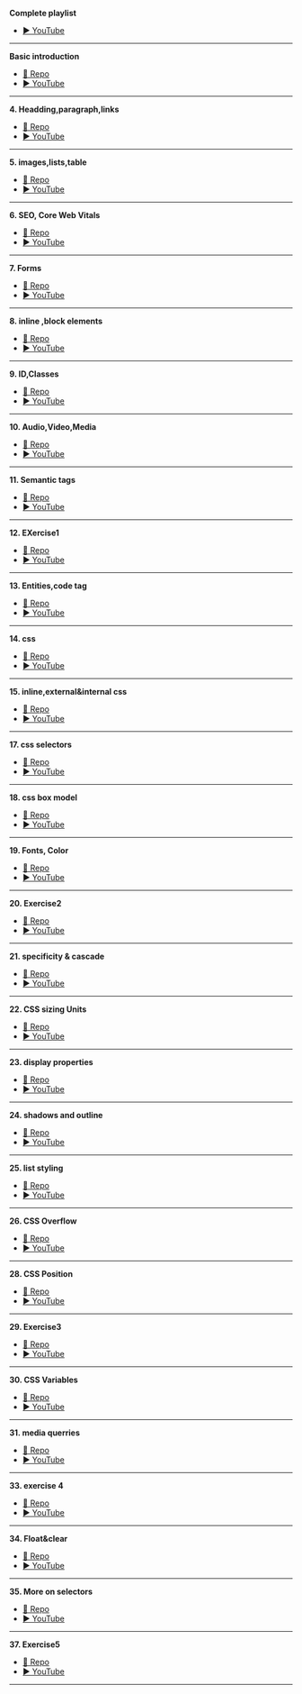 **Complete playlist**  
- [▶️ YouTube](https://www.youtube.com/playlist?list=PLu0W_9lII9agq5TrH9XLIKQvv0iaF2X3w)  
***

**Basic introduction**  
- [📂 Repo](https://github.com/Vinayak-Chinchakhandi/SWDC/tree/main/basic%20introduction)  
- [▶️ YouTube](https://www.youtube.com/watch?v=BGeDBfCIqas&list=PLu0W_9lII9agq5TrH9XLIKQvv0iaF2X3w&index=3&pp=iAQB)  
***

**4. Headding,paragraph,links**  
- [📂 Repo](https://github.com/Vinayak-Chinchakhandi/SWDC/tree/main/V4%20heading%2Cparagraph%20and%20links)  
- [▶️ YouTube](https://www.youtube.com/watch?v=nXba2-mgn1k&list=PLu0W_9lII9agq5TrH9XLIKQvv0iaF2X3w&index=4&pp=iAQB)  
***

**5. images,lists,table**  
- [📂 Repo](https://github.com/Vinayak-Chinchakhandi/SWDC/tree/main/V5%20images%2Clists%2Ctable)  
- [▶️ YouTube](https://www.youtube.com/watch?v=1BsVhumGlNc&list=PLu0W_9lII9agq5TrH9XLIKQvv0iaF2X3w&index=5&t=627s&pp=iAQB)  
***

**6. SEO, Core Web Vitals**  
- [📂 Repo](https://github.com/Vinayak-Chinchakhandi/SWDC/tree/main/v6%20SEO%2C%20Core%20Web%20Vitals)  
- [▶️ YouTube](https://www.youtube.com/watch?v=CyRlWlaJnTY&list=PLu0W_9lII9agq5TrH9XLIKQvv0iaF2X3w&index=6&pp=iAQB)  
***

**7. Forms**  
- [📂 Repo](https://github.com/Vinayak-Chinchakhandi/SWDC/tree/main/v7%20forms)  
- [▶️ YouTube](https://www.youtube.com/watch?v=tLBlhp0SA_0&list=PLu0W_9lII9agq5TrH9XLIKQvv0iaF2X3w&index=7&pp=iAQB)  
***

**8. inline ,block elements**  
- [📂 Repo](https://github.com/Vinayak-Chinchakhandi/SWDC/tree/main/v8%20inline%20%2Cblock%20elements)  
- [▶️ YouTube](https://www.youtube.com/watch?v=vnnlUCLfn6I&list=PLu0W_9lII9agq5TrH9XLIKQvv0iaF2X3w&index=8&pp=iAQB)  
***

**9. ID,Classes**  
- [📂 Repo](https://github.com/Vinayak-Chinchakhandi/SWDC/tree/main/v9%20ID%2CClasses)  
- [▶️ YouTube](https://www.youtube.com/watch?v=vlAWzsGd-Yk&list=PLu0W_9lII9agq5TrH9XLIKQvv0iaF2X3w&index=9&pp=iAQB)  
***

**10. Audio,Video,Media**  
- [📂 Repo](https://github.com/Vinayak-Chinchakhandi/SWDC/tree/main/v10%20Audio%2CVideo%2CMedia)  
- [▶️ YouTube](https://www.youtube.com/watch?v=XZwBNDGuWGU&list=PLu0W_9lII9agq5TrH9XLIKQvv0iaF2X3w&index=10&pp=iAQB)  
***

**11. Semantic tags**  
- [📂 Repo](https://github.com/Vinayak-Chinchakhandi/SWDC/tree/main/v11%20Semantic%20tags)  
- [▶️ YouTube](https://www.youtube.com/watch?v=fhoDRB53DwY&list=PLu0W_9lII9agq5TrH9XLIKQvv0iaF2X3w&index=11&pp=iAQB)  
***

**12. EXercise1**  
- [📂 Repo](https://github.com/Vinayak-Chinchakhandi/SWDC/tree/main/V12%20EXercise1)  
- [▶️ YouTube](https://www.youtube.com/watch?v=5xFRg_TzlAg&list=PLu0W_9lII9agq5TrH9XLIKQvv0iaF2X3w&index=12&pp=iAQB)  
***

**13. Entities,code tag**  
- [📂 Repo](https://github.com/Vinayak-Chinchakhandi/SWDC/tree/main/v13%20Entities%2Ccode%20tag)  
- [▶️ YouTube](https://www.youtube.com/watch?v=cvsbHZcDx8w&list=PLu0W_9lII9agq5TrH9XLIKQvv0iaF2X3w&index=13&pp=iAQB0gcJCbIJAYcqIYzv)  
***

**14. css**  
- [📂 Repo](https://github.com/Vinayak-Chinchakhandi/SWDC/tree/main/v14%20css)  
- [▶️ YouTube](https://www.youtube.com/watch?v=1dkfuga2_Ps&list=PLu0W_9lII9agq5TrH9XLIKQvv0iaF2X3w&index=14&pp=iAQB)  
***

**15. inline,external&internal css**  
- [📂 Repo](https://github.com/Vinayak-Chinchakhandi/SWDC/tree/main/v15%20inline%2Cexternal%26internal%20css)  
- [▶️ YouTube](https://www.youtube.com/watch?v=-XwZpYIyCEA&list=PLu0W_9lII9agq5TrH9XLIKQvv0iaF2X3w&index=15&pp=iAQB)  
***

**17. css selectors**  
- [📂 Repo](https://github.com/Vinayak-Chinchakhandi/SWDC/tree/main/v17%20css%20selectors)  
- [▶️ YouTube](https://www.youtube.com/watch?v=1cEG1T8beO4&list=PLu0W_9lII9agq5TrH9XLIKQvv0iaF2X3w&index=17&pp=iAQB)  
***

**18. css box model**  
- [📂 Repo](https://github.com/Vinayak-Chinchakhandi/SWDC/tree/main/v18%20css%20box%20model)  
- [▶️ YouTube](https://www.youtube.com/watch?v=Xrxd6cEajhM&list=PLu0W_9lII9agq5TrH9XLIKQvv0iaF2X3w&index=18&pp=iAQB)  
***

**19. Fonts, Color**  
- [📂 Repo](https://github.com/Vinayak-Chinchakhandi/SWDC/tree/main/v19%20Fonts%2C%20Color)  
- [▶️ YouTube](https://www.youtube.com/watch?v=aFicd4-YTfo&list=PLu0W_9lII9agq5TrH9XLIKQvv0iaF2X3w&index=19&pp=iAQB)  
***

**20. Exercise2**  
- [📂 Repo](https://github.com/Vinayak-Chinchakhandi/SWDC/tree/main/v20%20Exercise2)  
- [▶️ YouTube](https://www.youtube.com/watch?v=4aBolpJoutw&list=PLu0W_9lII9agq5TrH9XLIKQvv0iaF2X3w&index=20&pp=iAQB)  
***

**21. specificity & cascade**  
- [📂 Repo](https://github.com/Vinayak-Chinchakhandi/SWDC/tree/main/v21%20specificity%20%26%20cascade)  
- [▶️ YouTube](https://www.youtube.com/watch?v=uTcpbPMZlFE&list=PLu0W_9lII9agq5TrH9XLIKQvv0iaF2X3w&index=21&pp=iAQB)  
***

**22. CSS sizing Units**  
- [📂 Repo](https://github.com/Vinayak-Chinchakhandi/SWDC/tree/main/v22%20CSS%20sizing%20Units)  
- [▶️ YouTube](https://www.youtube.com/watch?v=nkaAJYfRDVk&list=PLu0W_9lII9agq5TrH9XLIKQvv0iaF2X3w&index=22&pp=iAQB)  
***

**23. display properties**  
- [📂 Repo](https://github.com/Vinayak-Chinchakhandi/SWDC/tree/main/v23%20display%20properties)  
- [▶️ YouTube](https://www.youtube.com/watch?v=hRHV5cjEB1w&list=PLu0W_9lII9agq5TrH9XLIKQvv0iaF2X3w&index=23&pp=iAQB)  
***

**24. shadows and outline**  
- [📂 Repo](https://github.com/Vinayak-Chinchakhandi/SWDC/tree/main/v24%20shadows%20and%20outline)  
- [▶️ YouTube](https://www.youtube.com/watch?v=BZJcNU648Tc&list=PLu0W_9lII9agq5TrH9XLIKQvv0iaF2X3w&index=24&pp=iAQB)  
***

**25. list styling**  
- [📂 Repo](https://github.com/Vinayak-Chinchakhandi/SWDC/tree/main/v25%20list%20styling)  
- [▶️ YouTube](https://www.youtube.com/watch?v=ZIofkptpXO8&list=PLu0W_9lII9agq5TrH9XLIKQvv0iaF2X3w&index=25&pp=iAQB)  
***

**26. CSS Overflow**  
- [📂 Repo](https://github.com/Vinayak-Chinchakhandi/SWDC/tree/main/v26%20CSS%20Overflow)  
- [▶️ YouTube](https://www.youtube.com/watch?v=ntlawluDB-c&list=PLu0W_9lII9agq5TrH9XLIKQvv0iaF2X3w&index=26&pp=iAQB)  
***

**28. CSS Position**  
- [📂 Repo](https://github.com/Vinayak-Chinchakhandi/SWDC/tree/main/v28%20CSS%20Position)  
- [▶️ YouTube](https://www.youtube.com/watch?v=cOw6tgH6P20&list=PLu0W_9lII9agq5TrH9XLIKQvv0iaF2X3w&index=28&pp=iAQB)  
***

**29. Exercise3**  
- [📂 Repo](https://github.com/Vinayak-Chinchakhandi/SWDC/tree/main/v29%20Exercise3)  
- [▶️ YouTube](https://www.youtube.com/watch?v=nm3HrrUuz50&list=PLu0W_9lII9agq5TrH9XLIKQvv0iaF2X3w&index=29&pp=iAQB)  
***

**30. CSS Variables**  
- [📂 Repo](https://github.com/Vinayak-Chinchakhandi/SWDC/tree/main/v30%20CSS%20Variables)  
- [▶️ YouTube](https://www.youtube.com/watch?v=ovRU9xHfly4&list=PLu0W_9lII9agq5TrH9XLIKQvv0iaF2X3w&index=30&pp=iAQB0gcJCbIJAYcqIYzv)  
***

**31. media querries**  
- [📂 Repo](https://github.com/Vinayak-Chinchakhandi/SWDC/tree/main/v31%20media%20querries)  
- [▶️ YouTube](https://www.youtube.com/watch?v=eHye3PxH4jU&list=PLu0W_9lII9agq5TrH9XLIKQvv0iaF2X3w&index=31&pp=iAQB)  
***

**33. exercise 4**  
- [📂 Repo](https://github.com/Vinayak-Chinchakhandi/SWDC/tree/main/v33%20exercise%204)  
- [▶️ YouTube](https://www.youtube.com/watch?v=-WN74rN9OPI&list=PLu0W_9lII9agq5TrH9XLIKQvv0iaF2X3w&index=33&pp=iAQB)  
***

**34. Float&clear**  
- [📂 Repo](https://github.com/Vinayak-Chinchakhandi/SWDC/tree/main/v34%20Float%26clear)  
- [▶️ YouTube](https://www.youtube.com/watch?v=6_UoTF7njLM&list=PLu0W_9lII9agq5TrH9XLIKQvv0iaF2X3w&index=34&pp=iAQB)  
***

**35. More on selectors**  
- [📂 Repo](https://github.com/Vinayak-Chinchakhandi/SWDC/tree/main/v35%20More%20on%20selectors)  
- [▶️ YouTube](https://www.youtube.com/watch?v=L8NfSewTfxY&list=PLu0W_9lII9agq5TrH9XLIKQvv0iaF2X3w&index=35&t=5s&pp=iAQB)  
***

**37. Exercise5**  
- [📂 Repo](https://github.com/Vinayak-Chinchakhandi/SWDC/tree/main/v37%20Exercise5)  
- [▶️ YouTube](https://www.youtube.com/watch?v=8Hk4MmO9ZeQ&list=PLu0W_9lII9agq5TrH9XLIKQvv0iaF2X3w&index=37&pp=iAQB0gcJCbIJAYcqIYzv)  
***
